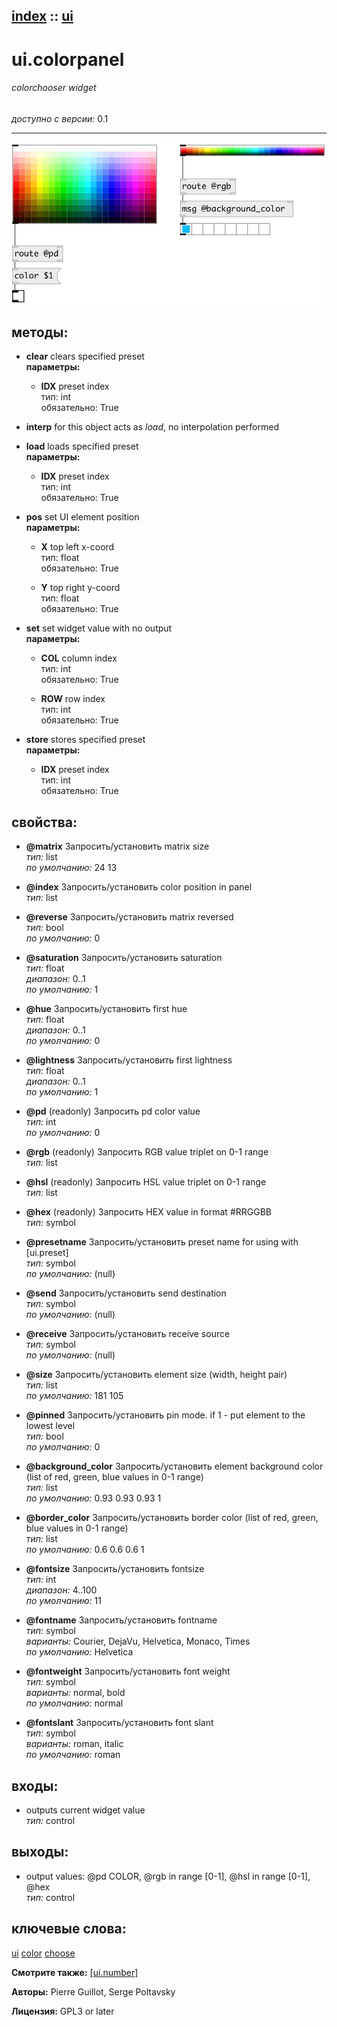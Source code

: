 [index](index.html) :: [ui](category_ui.html)
---

# ui.colorpanel

###### colorchooser widget

*доступно с версии:* 0.1

---




[![example](../examples/img/ui.colorpanel.jpg)](../examples/pd/ui.colorpanel.pd)





## методы:

* **clear**
clears specified preset<br>
  __параметры:__
  - **IDX** preset index<br>
    тип: int <br>
    обязательно: True <br>

* **interp**
for this object acts as *load*, no interpolation performed<br>

* **load**
loads specified preset<br>
  __параметры:__
  - **IDX** preset index<br>
    тип: int <br>
    обязательно: True <br>

* **pos**
set UI element position<br>
  __параметры:__
  - **X** top left x-coord<br>
    тип: float <br>
    обязательно: True <br>

  - **Y** top right y-coord<br>
    тип: float <br>
    обязательно: True <br>

* **set**
set widget value with no output<br>
  __параметры:__
  - **COL** column index<br>
    тип: int <br>
    обязательно: True <br>

  - **ROW** row index<br>
    тип: int <br>
    обязательно: True <br>

* **store**
stores specified preset<br>
  __параметры:__
  - **IDX** preset index<br>
    тип: int <br>
    обязательно: True <br>




## свойства:

* **@matrix** 
Запросить/установить matrix size<br>
_тип:_ list<br>
_по умолчанию:_ 24 13<br>

* **@index** 
Запросить/установить color position in panel<br>
_тип:_ list<br>

* **@reverse** 
Запросить/установить matrix reversed<br>
_тип:_ bool<br>
_по умолчанию:_ 0<br>

* **@saturation** 
Запросить/установить saturation<br>
_тип:_ float<br>
_диапазон:_ 0..1<br>
_по умолчанию:_ 1<br>

* **@hue** 
Запросить/установить first hue<br>
_тип:_ float<br>
_диапазон:_ 0..1<br>
_по умолчанию:_ 0<br>

* **@lightness** 
Запросить/установить first lightness<br>
_тип:_ float<br>
_диапазон:_ 0..1<br>
_по умолчанию:_ 1<br>

* **@pd** (readonly)
Запросить pd color value<br>
_тип:_ int<br>
_по умолчанию:_ 0<br>

* **@rgb** (readonly)
Запросить RGB value triplet on 0-1 range<br>
_тип:_ list<br>

* **@hsl** (readonly)
Запросить HSL value triplet on 0-1 range<br>
_тип:_ list<br>

* **@hex** (readonly)
Запросить HEX value in format #RRGGBB<br>
_тип:_ symbol<br>

* **@presetname** 
Запросить/установить preset name for using with [ui.preset]<br>
_тип:_ symbol<br>
_по умолчанию:_ (null)<br>

* **@send** 
Запросить/установить send destination<br>
_тип:_ symbol<br>
_по умолчанию:_ (null)<br>

* **@receive** 
Запросить/установить receive source<br>
_тип:_ symbol<br>
_по умолчанию:_ (null)<br>

* **@size** 
Запросить/установить element size (width, height pair)<br>
_тип:_ list<br>
_по умолчанию:_ 181 105<br>

* **@pinned** 
Запросить/установить pin mode. if 1 - put element to the lowest level<br>
_тип:_ bool<br>
_по умолчанию:_ 0<br>

* **@background_color** 
Запросить/установить element background color (list of red, green, blue values in 0-1 range)<br>
_тип:_ list<br>
_по умолчанию:_ 0.93 0.93 0.93 1<br>

* **@border_color** 
Запросить/установить border color (list of red, green, blue values in 0-1 range)<br>
_тип:_ list<br>
_по умолчанию:_ 0.6 0.6 0.6 1<br>

* **@fontsize** 
Запросить/установить fontsize<br>
_тип:_ int<br>
_диапазон:_ 4..100<br>
_по умолчанию:_ 11<br>

* **@fontname** 
Запросить/установить fontname<br>
_тип:_ symbol<br>
_варианты:_ Courier, DejaVu, Helvetica, Monaco, Times<br>
_по умолчанию:_ Helvetica<br>

* **@fontweight** 
Запросить/установить font weight<br>
_тип:_ symbol<br>
_варианты:_ normal, bold<br>
_по умолчанию:_ normal<br>

* **@fontslant** 
Запросить/установить font slant<br>
_тип:_ symbol<br>
_варианты:_ roman, italic<br>
_по умолчанию:_ roman<br>



## входы:

* outputs current widget value<br>
_тип:_ control



## выходы:

* output values: @pd COLOR, @rgb in range [0-1], @hsl in range [0-1], @hex<br>
_тип:_ control



## ключевые слова:

[ui](keywords/ui.html)
[color](keywords/color.html)
[choose](keywords/choose.html)



**Смотрите также:**
[\[ui.number\]](ui.number.html)




**Авторы:** Pierre Guillot, Serge Poltavsky




**Лицензия:** GPL3 or later





